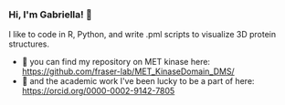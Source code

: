 ### Hi, I'm Gabriella! 👋

I like to code in R, Python, and write .pml scripts to visualize 3D protein structures. 

- 🧬 you can find my repository on MET kinase here: https://github.com/fraser-lab/MET_KinaseDomain_DMS/
- 📝 and the academic work I've been lucky to be a part of here: https://orcid.org/0000-0002-9142-7805



